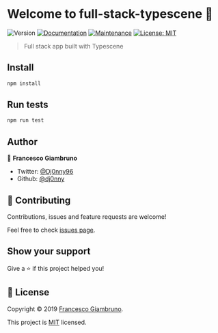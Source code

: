 # Welcome to full-stack-typescene 👋
![Version](https://img.shields.io/badge/version-1.0.0-blue.svg?cacheSeconds=2592000)
[![Documentation](https://img.shields.io/badge/documentation-yes-brightgreen.svg)](https://github.com/dj0nny/full-stack-typescene#readme)
[![Maintenance](https://img.shields.io/badge/Maintained%3F-yes-green.svg)](https://github.com/dj0nny/full-stack-typescene/graphs/commit-activity)
[![License: MIT](https://img.shields.io/badge/License-MIT-yellow.svg)](https://github.com/dj0nny/full-stack-typescene/blob/master/LICENSE)

> Full stack app built with Typescene

## Install

```sh
npm install
```

## Run tests

```sh
npm run test
```

## Author

👤 **Francesco Giambruno**

* Twitter: [@Dj0nny96](https://twitter.com/Dj0nny96)
* Github: [@dj0nny](https://github.com/dj0nny)

## 🤝 Contributing

Contributions, issues and feature requests are welcome!

Feel free to check [issues page](https://github.com/dj0nny/full-stack-typescene/issues).

## Show your support

Give a ⭐️ if this project helped you!


## 📝 License

Copyright © 2019 [Francesco Giambruno](https://github.com/dj0nny).

This project is [MIT](https://github.com/dj0nny/full-stack-typescene/blob/master/LICENSE) licensed.